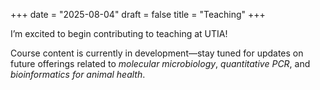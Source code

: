 

+++
date = "2025-08-04"
draft = false
title = "Teaching"
+++


I’m excited to begin contributing to teaching at UTIA!

Course content is currently in development—stay tuned for updates on future offerings related to *molecular microbiology*, *quantitative PCR*, and *bioinformatics for animal health*.